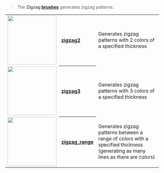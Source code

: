 > The **Zigzag [brushes](Brush-Shaders)** generates zigzag patterns.

<!-- LIST zigzags 160 -->
<table>
	<tbody>
		<tr>
			<td height="160" align="left"><a href="zigzag2"><img width="160" src="https://s3.amazonaws.com/misc.lachlanmcdonald.com/magicavoxel-shaders/icons1/zigzag2.png?cache=1594058864" alt=""></a></td>
			<th align="left"><a href="zigzag2">zigzag2</a></th>
			<td>Generates zigzag patterns with 2 colors of a specified thickness</td>
		</tr>
		<tr>
			<td height="160" align="left"><a href="zigzag3"><img width="160" src="https://s3.amazonaws.com/misc.lachlanmcdonald.com/magicavoxel-shaders/icons1/zigzag3.png?cache=1594058864" alt=""></a></td>
			<th align="left"><a href="zigzag3">zigzag3</a></th>
			<td>Generates zigzag patterns with 3 colors of a specified thickness</td>
		</tr>
		<tr>
			<td height="160" align="left"><a href="zigzag_range"><img width="160" src="https://s3.amazonaws.com/misc.lachlanmcdonald.com/magicavoxel-shaders/icons1/zigzag_range.png?cache=1594058864" alt=""></a></td>
			<th align="left"><a href="zigzag_range">zigzag_range</a></th>
			<td>Generates zigzag patterns between a range of colors with a specified thickness (generating as many lines as there are colors)</td>
		</tr>
	</tbody>
</table>
<!-- END -->

